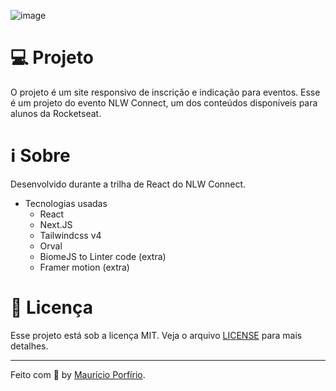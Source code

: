 ![image](https://github.com/user-attachments/assets/4847770f-1fee-461f-a747-17a54996f904)


# 💻 Projeto
O projeto é um site responsivo de inscrição e indicação para eventos. Esse é um projeto do evento NLW Connect, um dos conteúdos disponíveis para alunos da Rocketseat.

# ℹ️ Sobre
Desenvolvido durante a trilha de React do NLW Connect.

- Tecnologias usadas
   - React
   - Next.JS
   - Tailwindcss v4
   - Orval
   - BiomeJS to Linter code (extra)
   - Framer motion (extra)

# :page_with_curl: Licença

Esse projeto está sob a licença MIT. Veja o arquivo [LICENSE](LICENSE) para mais detalhes.

---

Feito com :blue_heart: by [Maurício Porfírio](https://github.com/mauricio-msp).
